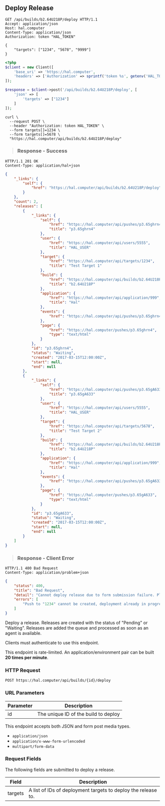 ## Deploy Release

```http
GET /api/builds/b2.64U218P/deploy HTTP/1.1
Accept: application/json
Host: hal.computer
Content-Type: application/json
Authorization: token "HAL_TOKEN"

{
    "targets": ["1234", "5678", "9999"]
}
```

```php
<?php
$client = new Client([
    'base_uri' => 'https://hal.computer',
    'headers' => ['Authorization' => sprintf('token %s', getenv('HAL_TOKEN'))]
]);

$response = $client->post('/api/builds/b2.64U218P/deploy', [
    'json' => [
        'targets' => ["1234"]
    ]
]);
```

```shell
curl \
  --request POST \
  --header "Authorization: token HAL_TOKEN" \
  --form targets[]=1234 \
  --form targets[]=5678 \
  "https://hal.computer/api/builds/b2.64U218P/deploy"
```

> ### Response - Success

```http--response
HTTP/1.1 201 OK
Content-Type: application/hal+json
```

```json
{
    "_links": {
        "self": {
            "href": "https://hal.computer/api/builds/b2.64U218P/deploy"
        }
    },
    "count": 2,
    "releases": [
        {
            "_links": {
                "self": {
                    "href": "https://hal.computer/api/pushes/p3.65ghrn4",
                    "title": "p3.65ghrn4"
                },
                "user": {
                    "href": "https://hal.computer/api/users/5555",
                    "title": "HAL_USER"
                },
                "target": {
                    "href": "https://hal.computer/api/targets/1234",
                    "title": "Test Target 1"
                },
                "build": {
                    "href": "https://hal.computer/api/builds/b2.64U218P",
                    "title": "b2.64U218P"
                },
                "application": {
                    "href": "https://hal.computer/api/application/999",
                    "title": "Hal"
                },
                "events": {
                    "href": "https://hal.computer/api/pushes/p3.65ghrn4/events"
                },
                "page": {
                    "href": "https://hal.computer/pushes/p3.65ghrn4",
                    "type": "text/html"
                }
            },
            "id": "p3.65ghrn4",
            "status": "Waiting",
            "created": "2017-03-15T12:00:00Z",
            "start": null,
            "end": null
        },
        {
            "_links": {
                "self": {
                    "href": "https://hal.computer/api/pushes/p3.65gA633",
                    "title": "p3.65gA633"
                },
                "user": {
                    "href": "https://hal.computer/api/users/5555",
                    "title": "HAL_USER"
                },
                "target": {
                    "href": "https://hal.computer/api/targets/5678",
                    "title": "Test Target 2"
                },
                "build": {
                    "href": "https://hal.computer/api/builds/b2.64U218P",
                    "title": "b2.64U218P"
                },
                "application": {
                    "href": "https://hal.computer/api/application/999",
                    "title": "Hal"
                },
                "events": {
                    "href": "https://hal.computer/api/pushes/p3.65gA633/events"
                },
                "page": {
                    "href": "https://hal.computer/pushes/p3.65gA633",
                    "type": "text/html"
                }
            },
            "id": "p3.65gA633",
            "status": "Waiting",
            "created": "2017-03-15T12:00:00Z",
            "start": null,
            "end": null
        }
    ]
}
```

> ### Response - Client Error

```http--response
HTTP/1.1 400 Bad Request
Content-Type: application/problem+json
```

```json
{
    "status": 400,
    "title": "Bad Request",
    "detail": "Cannot deploy release due to form submission failure. Please check errors.",
    "errors": [
        "Push to "1234" cannot be created, deployment already in progress."
    ]
}
```

Deploy a release. Releases are created with the status of "Pending" or "Waiting". Releases are added the queue and processed
as soon as an agent is available.

Clients must authenticate to use this endpoint.

<aside class="warning">
    This endpoint is rate-limited. An application/environment pair can be built <b>20 times per minute</b>.
</aside>

### HTTP Request

`POST https://hal.computer/api/builds/{id}/deploy`

### URL Parameters

Parameter | Description
--------- | -----------
id        | The unique ID of the build to deploy

<aside class="success">
    This endpoint accepts both JSON and form post media types.
    <ul>
        <li><code>application/json</code></li>
        <li><code>application/x-www-form-urlencoded</code></li>
        <li><code>multipart/form-data</code></li>
    </ul>
</aside>

### Request Fields

The following fields are submitted to deploy a release.

Field          | Description
-------------- | -----------
targets        | A list of IDs of deployment targets to deploy the release to.
